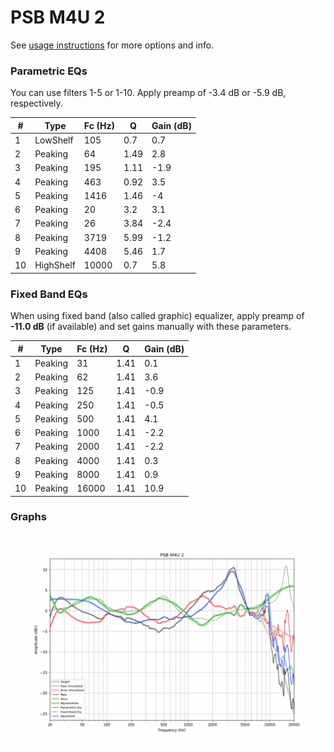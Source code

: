 # PSB M4U 2
See [usage instructions](https://github.com/jaakkopasanen/AutoEq#usage) for more options and info.

### Parametric EQs
You can use filters 1-5 or 1-10. Apply preamp of -3.4 dB or -5.9 dB, respectively.

|   # | Type      |   Fc (Hz) |    Q |   Gain (dB) |
|-----|-----------|-----------|------|-------------|
|   1 | LowShelf  |       105 | 0.7  |         0.7 |
|   2 | Peaking   |        64 | 1.49 |         2.8 |
|   3 | Peaking   |       195 | 1.11 |        -1.9 |
|   4 | Peaking   |       463 | 0.92 |         3.5 |
|   5 | Peaking   |      1416 | 1.46 |        -4   |
|   6 | Peaking   |        20 | 3.2  |         3.1 |
|   7 | Peaking   |        26 | 3.84 |        -2.4 |
|   8 | Peaking   |      3719 | 5.99 |        -1.2 |
|   9 | Peaking   |      4408 | 5.46 |         1.7 |
|  10 | HighShelf |     10000 | 0.7  |         5.8 |

### Fixed Band EQs
When using fixed band (also called graphic) equalizer, apply preamp of **-11.0 dB** (if available) and set gains manually with these parameters.

|   # | Type    |   Fc (Hz) |    Q |   Gain (dB) |
|-----|---------|-----------|------|-------------|
|   1 | Peaking |        31 | 1.41 |         0.1 |
|   2 | Peaking |        62 | 1.41 |         3.6 |
|   3 | Peaking |       125 | 1.41 |        -0.9 |
|   4 | Peaking |       250 | 1.41 |        -0.5 |
|   5 | Peaking |       500 | 1.41 |         4.1 |
|   6 | Peaking |      1000 | 1.41 |        -2.2 |
|   7 | Peaking |      2000 | 1.41 |        -2.2 |
|   8 | Peaking |      4000 | 1.41 |         0.3 |
|   9 | Peaking |      8000 | 1.41 |         0.9 |
|  10 | Peaking |     16000 | 1.41 |        10.9 |

### Graphs
![](./PSB%20M4U%202.png)
